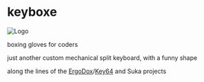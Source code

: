 keyboxe
=======
![Logo](./olivetti/logo2-keyboxe.jpg)

boxing gloves for coders

just another custom mechanical split keyboard, with a funny shape

along the lines of the <a href="http://ergodox.org/">ErgoDox</a>/<a href="http://www.key64.org/">Key64</a>
 and Suka projects
